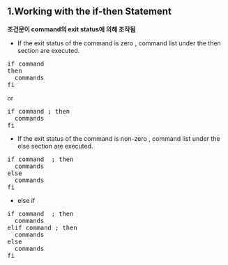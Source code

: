 1.Working with the if-then Statement
------
**조건문이 command의 exit status에 의해 조작됨**

* If the exit status of the command is zero , command list under the then section are executed.

<pre>
if command
then 
  commands
fi
</pre>
or
<pre>
if command ; then
  commands
fi
</pre> 


* If the exit status of the command is non-zero , command list under the else section are executed.
<pre>
if command  ; then
  commands
else
  commands
fi
</pre>

* else if 
<pre>
if command  ; then
  commands
elif command ; then
  commands
else
  commands
fi
</pre>
